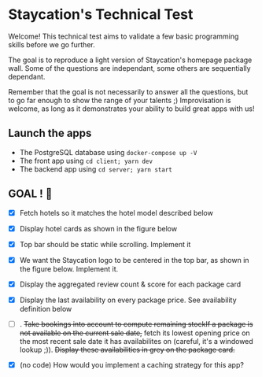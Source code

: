 # Staycation's Technical Test

Welcome! This technical test aims to validate a few basic programming skills before we go further.

The goal is to reproduce a light version of Staycation's homepage package wall.
Some of the questions are independant, some others are sequentially dependant.

Remember that the goal is not necessarily to answer all the questions, but to go far enough to show the range of your talents ;)
Improvisation is welcome, as long as it demonstrates your ability to build great apps with us!

## Launch the apps

- The PostgreSQL database using `docker-compose up -V`
- The front app using `cd client; yarn dev`
- The backend app using `cd server; yarn start`

## GOAL ! 🏁️

 - [x] Fetch hotels so it matches the hotel model described below
 - [x] Display hotel cards as shown in the figure below
 - [x] Top bar should be static while scrolling. Implement it
 - [x] We want the Staycation logo to be centered in the top bar, as shown in the figure below. Implement it.
 - [x] Display the aggregated review count & score for each package card
 - [x]  Display the last availability on every package price. See availability definition below
 - [ ] . ~~Take bookings into account to compute remaining stockIf a package is not available on the current sale date,~~ fetch its lowest opening price on the most recent sale date it has availabilites on (careful, it's a windowed lookup ;)). ~~Display these availabilities in grey on the package card.~~
 - [x] (no code) How would you implement a caching strategy for this app?

